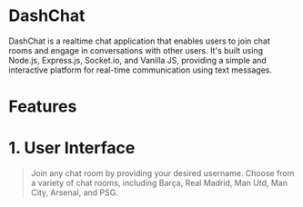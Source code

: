 # DashChat

DashChat is a realtime chat application that enables users to join chat rooms and engage in conversations with other users. It's built using Node.js, Express.js, Socket.io, and Vanilla JS, providing a simple and interactive platform for real-time communication using text messages.

# Features

# 1. User Interface
  > Join any chat room by providing your desired username.
  > Choose from a variety of chat rooms, including Barça, Real Madrid, Man Utd, Man City, Arsenal, and PSG.
